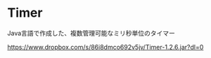 # Timer
Java言語で作成した、複数管理可能なミリ秒単位のタイマー

https://www.dropbox.com/s/86i8dmco692v5jv/Timer-1.2.6.jar?dl=0
